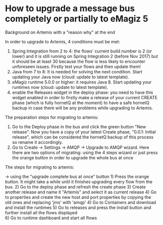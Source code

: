 # How to upgrade a message bus completely or partially to eMagiz 5 

Background on Artemis with a "reason why" at the end

In order to upgrade to Artemis, 4 conditions must be met:


1) Spring Integration from 2 to 4: the flows' current build number is 2 (or lower) and it is still running on Spring Integration 2 (before Nov 2017) but it should be at least 30 because 
the flow is less likely to encounter unforeseen issues. Firstly test your flows and then update them! 
2) Java from 7 to 8: It is needed for solving the next condition. Start updating your Java now (cloud: update to latest template). 
3) eMagiz runtime 5.0.0 or higher: it requires Java 8. Start updating your runtimes now (cloud: update to latest template).
4) enable the Releases widget in the deploy phase: you need to have this widget enabled in order to firstly make a release of your current CREATE phase (which is fully hornetQ at the moment)
 to have a safe hornetQ backup in case there will be any problems while upgrading to Artemis.


The preparation steps for migrating to artemis:

1) Go to the Deploy phase in the bus and click the green button "New release". Now you have a copy of your latest Create phase, "0.0.1: Initial release",  which can be considered 
the hornetQ backup of this process so rename it accordingly.
2) Go to Create -> Settings -> AMQP -> Upgrade to AMQP wizard. Here there are two options of migrating: using the 4 steps wizard or just press the orange button in order to upgrade
the whole bus at once 


The steps for migrating to artemis: 

-> using the "upgrade complete bus at once" button 
	1) Press the orange button. It might take a while until it  finishes upgrading every flow from the bus. 
	2) Go to the deploy phase and refresh the create phase 
	3) Create another release and name it "Artemis" and select it as current release
	4) Go to properties and create the new host and port properties by copying the old ones and replacing 'jms' with 'amqp'
	4) Go to Containers and download and install the runtimes
	5) Go to releases and press the install button and further install all the flows displayed  
	6) Go to runtime dashboard and start all flows

